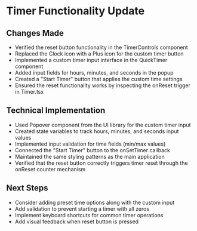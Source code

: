 # Timer Functionality Update

## Changes Made

- Verified the reset button functionality in the TimerControls component
- Replaced the Clock icon with a Plus icon for the custom timer button
- Implemented a custom timer input interface in the QuickTimer component
- Added input fields for hours, minutes, and seconds in the popup
- Created a "Start Timer" button that applies the custom time settings
- Ensured the reset functionality works by inspecting the onReset trigger in Timer.tsx

## Technical Implementation

- Used Popover component from the UI library for the custom timer input
- Created state variables to track hours, minutes, and seconds input values
- Implemented input validation for time fields (min/max values)
- Connected the "Start Timer" button to the onSetTimer callback
- Maintained the same styling patterns as the main application
- Verified that the reset button correctly triggers timer reset through the onReset counter mechanism

## Next Steps

- Consider adding preset time options along with the custom input
- Add validation to prevent starting a timer with all zeros
- Implement keyboard shortcuts for common timer operations
- Add visual feedback when reset button is pressed 